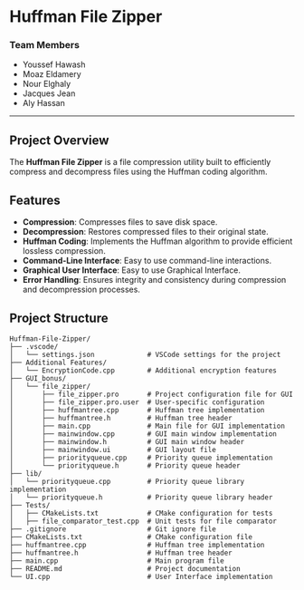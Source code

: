 # Huffman File Zipper

### **Team Members**
- Youssef Hawash
- Moaz Eldamery
- Nour Elghaly
- Jacques Jean
- Aly Hassan

---

## **Project Overview**
The **Huffman File Zipper** is a file compression utility built to efficiently compress and decompress files using the Huffman coding algorithm. 

## **Features**
- **Compression**: Compresses files to save disk space.
- **Decompression**: Restores compressed files to their original state.
- **Huffman Coding**: Implements the Huffman algorithm to provide efficient lossless compression.
- **Command-Line Interface**: Easy to use command-line interactions.
- **Graphical User Interface**: Easy to use Graphical Interface.
- **Error Handling**: Ensures integrity and consistency during compression and decompression processes.


## **Project Structure**
```
Huffman-File-Zipper/
├── .vscode/
│   └── settings.json             # VSCode settings for the project
├── Additional Features/
│   └── EncryptionCode.cpp        # Additional encryption features
├── GUI_bonus/
│   └── file_zipper/
│       ├── file_zipper.pro       # Project configuration file for GUI
│       ├── file_zipper.pro.user  # User-specific configuration
│       ├── huffmantree.cpp       # Huffman tree implementation
│       ├── huffmantree.h         # Huffman tree header
│       ├── main.cpp              # Main file for GUI implementation
│       ├── mainwindow.cpp        # GUI main window implementation
│       ├── mainwindow.h          # GUI main window header
│       ├── mainwindow.ui         # GUI layout file
│       ├── priorityqueue.cpp     # Priority queue implementation
│       └── priorityqueue.h       # Priority queue header
├── lib/
│   └── priorityqueue.cpp         # Priority queue library implementation
│   └── priorityqueue.h           # Priority queue library header
├── Tests/
│   ├── CMakeLists.txt            # CMake configuration for tests
│   ├── file_comparator_test.cpp  # Unit tests for file comparator
├── .gitignore                    # Git ignore file
├── CMakeLists.txt                # CMake configuration file
├── huffmantree.cpp               # Huffman tree implementation
├── huffmantree.h                 # Huffman tree header
├── main.cpp                      # Main program file
├── README.md                     # Project documentation
└── UI.cpp                        # User Interface implementation
```